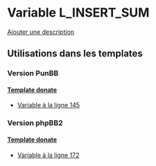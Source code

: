 # Variable L_INSERT_SUM
[Ajouter une description](https://fa-tvars.appspot.com/var/L_INSERT_SUM)

## Utilisations dans les templates

### Version PunBB

#### [Template donate](punbb/donate.md#readme)
* [Variable &agrave; la ligne 145](../punbb/donate.tpl#L145)

### Version phpBB2

#### [Template donate](subsilver/donate.md#readme)
* [Variable &agrave; la ligne 172](../subsilver/donate.tpl#L172)